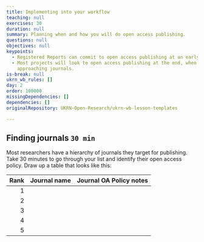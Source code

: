 ```yaml
---
title: Implementing into your workflow
teaching: null
exercises: 30
duration: null
summary: Planning when and how you will do open access publishing.
questions: null
objectives: null
keypoints:
  - Registered Reports can commit to open access publishing at an early stage.
  - Most projects will look to open access publishing at the end, when
    approaching journals.
is-break: null
ukrn_wb_rules: []
day: 2
order: 100000
missingDependencies: []
dependencies: []
originalRepository: UKRN-Open-Research/ukrn-wb-lesson-templates

---
```

## Finding journals `30 min`

Most researchers have a hierarchy of journals they target for publishing.
Take 30 minutes to go through your list and identify their open access policy.
Draw up a table that looks like this:

| Rank | Journal name | Journal OA Policy notes                                                        |
|-----:|--------------|--------------------------------------------------------------------------------|
|    1 |              |                                                                                |
|    2 |              |                                                                                |
|    3 |              |                                                                                |
|    4 |              |                                                                                |
|    5 |              |                                                                                |

